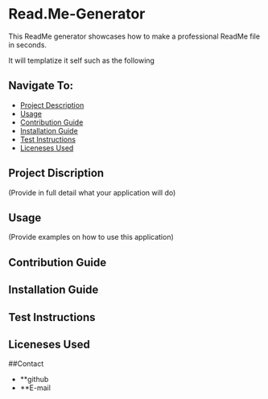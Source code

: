 # Read.Me-Generator

This ReadMe generator showcases how to make a professional ReadMe file in seconds.

It will templatize it self such as the following 

## Navigate To:
* [Project Description](#description)
* [Usage](#usage)
* [Contribution Guide](#contributionGuide)
* [Installation Guide](#installation)
* [Test Instructions](#testInstrucitons )
* [Liceneses Used](#license)

## Project Discription
(Provide in full detail what your application will do)

## Usage 
(Provide examples on how to use this application)

## Contribution Guide

## Installation Guide

## Test Instructions

## Liceneses Used


##Contact
* **github 
* **E-mail
